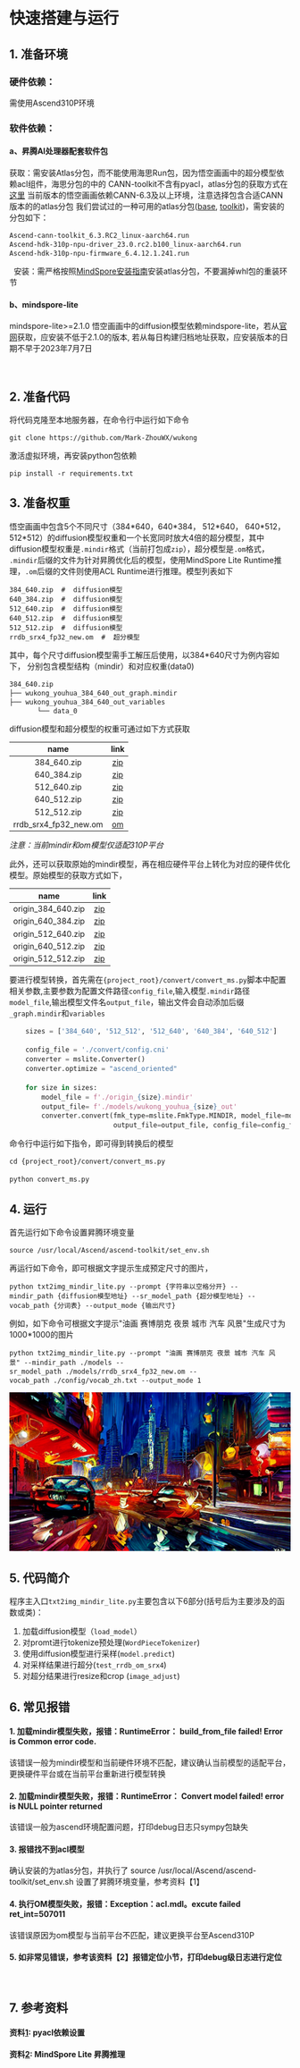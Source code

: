 # 快速搭建与运行

## 1. 准备环境

### 硬件依赖：

需使用Ascend310P环境
 

### 软件依赖：

#### a、昇腾AI处理器配套软件包

获取：需安装Atlas分包，而不能使用海思Run包，因为悟空画画中的超分模型依赖acl组件，海思分包的中的 CANN-toolkit不含有pyacl，atlas分包的获取方式在[这里](https://www.mindspore.cn/install)
当前版本的悟空画画依赖CANN-6.3及以上环境，注意选择包含合适CANN版本的的atlas分包
我们尝试过的一种可用的atlas分包([base]([cmc-szv.clouddragon.huawei.com](https://cmc-szv.clouddragon.huawei.com/cmcversion/index/releaseView?deltaId=8360598672113792&isSelect=Software&url_data=Alpha)), [toolkit]([cmc-szv.clouddragon.huawei.com](https://cmc-szv.clouddragon.huawei.com/cmcversion/index/releaseView?deltaId=8153997453754624&isSelect=Software&url_data=run)))，需安装的分包如下：

```shell
Ascend-cann-toolkit_6.3.RC2_linux-aarch64.run
Ascend-hdk-310p-npu-driver_23.0.rc2.b100_linux-aarch64.run
Ascend-hdk-310p-npu-firmware_6.4.12.1.241.run
```

 
安装：需严格按照[MindSpore安装指南](https://www.mindspore.cn/install)安装atlas分包，不要漏掉whl包的重装环节

#### b、mindspore-lite

mindspore-lite>=2.1.0
悟空画画中的diffusion模型依赖mindspore-lite，若从[官网](https://www.mindspore.cn/lite/docs/zh-CN/r2.0/use/downloads.html)获取，应安装不低于2.1.0的版本, 若从每日构建归档地址获取，应安装版本的日期不早于2023年7月7日 

 

## 2. 准备代码

将代码克隆至本地服务器，在命令行中运行如下命令

```shell
git clone https://github.com/Mark-ZhouWX/wukong
```

激活虚拟环境，再安装python包依赖

```
pip install -r requirements.txt
```

## 3. 准备权重

悟空画画中包含5个不同尺寸（384\*640，640\*384， 512\*640， 640\*512， 512\*512）的diffusion模型权重和一个长宽同时放大4倍的超分模型，其中diffusion模型权重是```.mindir```格式（当前打包成```zip```），超分模型是```.om```格式， ```.mindir```后缀的文件为针对昇腾优化后的模型，使用MindSpore Lite Runtime推理，`.om`后缀的文件则使用ACL Runtime进行推理。模型列表如下

```shell
384_640.zip  #  diffusion模型
640_384.zip  #  diffusion模型
512_640.zip  #  diffusion模型
640_512.zip  #  diffusion模型
512_512.zip  #  diffusion模型
rrdb_srx4_fp32_new.om  #  超分模型
```

其中，每个尺寸diffusion模型需手工解压后使用，以384\*640尺寸为例内容如下， 分别包含模型结构（mindir）和对应权重(data0)

```shell
384_640.zip
├── wukong_youhua_384_640_out_graph.mindir
├── wukong_youhua_384_640_out_variables
       └── data_0
```

diffusion模型和超分模型的权重可通过如下方式获取

|          name           |                                           link                                           |
|:-----------------------:|:----------------------------------------------------------------------------------------:|
|       384_640.zip       |      [zip](https://download.mindspore.cn/toolkits/mindone/wukonghuahua/384_640.zip)      |
|       640_384.zip       |      [zip](https://download.mindspore.cn/toolkits/mindone/wukonghuahua/640_384.zip)      |
|       512_640.zip       |      [zip](https://download.mindspore.cn/toolkits/mindone/wukonghuahua/512_640.zip)      |
|       640_512.zip       |      [zip](https://download.mindspore.cn/toolkits/mindone/wukonghuahua/640_512.zip)      |
|       512_512.zip       |      [zip](https://download.mindspore.cn/toolkits/mindone/wukonghuahua/512_512.zip)      |
|  rrdb_srx4_fp32_new.om  | [om](https://download.mindspore.cn/toolkits/mindone/wukonghuahua/rrdb_srx4_fp32_new.om)  |

*注意：当前mindir和om模型仅适配310P平台*
 

此外，还可以获取原始的mindir模型，再在相应硬件平台上转化为对应的硬件优化模型。原始模型的获取方式如下，


|        name        |                                         link                                         |
| :----------------: | :-----------------------------------------------------------------------------------: |
| origin_384_640.zip | [zip](https://download.mindspore.cn/toolkits/mindone/wukonghuahua/origin_384_640.zip) |
| origin_640_384.zip | [zip](https://download.mindspore.cn/toolkits/mindone/wukonghuahua/origin_640_384.zip) |
| origin_512_640.zip | [zip](https://download.mindspore.cn/toolkits/mindone/wukonghuahua/origin_512_640.zip) |
| origin_640_512.zip | [zip](https://download.mindspore.cn/toolkits/mindone/wukonghuahua/origin_640_512.zip) |
| origin_512_512.zip | [zip](https://download.mindspore.cn/toolkits/mindone/wukonghuahua/origin_512_512.zip) |

要进行模型转换，首先需在`{project_root}/convert/convert_ms.py`脚本中配置相关参数,主要参数为配置文件路径`config_file`,输入模型`.mindir`路径`model_file`,输出模型文件名`output_file`，输出文件会自动添加后缀`_graph.mindir`和`variables`

```python
    sizes = ['384_640', '512_512', '512_640', '640_384', '640_512']

    config_file = './convert/config.cni'
    converter = mslite.Converter()
    converter.optimize = "ascend_oriented"

    for size in sizes:
        model_file = f'./origin_{size}.mindir'
        output_file= f'./models/wukong_youhua_{size}_out'
        converter.convert(fmk_type=mslite.FmkType.MINDIR, model_file=model_file,
                          output_file=output_file, config_file=config_file)
```

命令行中运行如下指令，即可得到转换后的模型

~~~shell
cd {project_root}/convert/convert_ms.py

python convert_ms.py
~~~

## 4. 运行

首先运行如下命令设置昇腾环境变量

```shell
source /usr/local/Ascend/ascend-toolkit/set_env.sh
```

再运行如下命令，即可根据文字提示生成预定尺寸的图片，

```shell
python txt2img_mindir_lite.py --prompt {字符串以空格分开} --mindir_path {diffusion模型地址} --sr_model_path {超分模型地址} --vocab_path {分词表} --output_mode {输出尺寸}
```

例如，如下命令可根据文字提示"油画 赛博朋克 夜景 城市 汽车 风景"生成尺寸为1000*1000的图片

```shell
python txt2img_mindir_lite.py --prompt "油画 赛博朋克 夜景 城市 汽车 风景" --mindir_path ./models --sr_model_path ./models/rrdb_srx4_fp32_new.om --vocab_path ./config/vocab_zh.txt --output_mode 1
```

![](resources\pics\1280_720_sr.png)

## 5. 代码简介

程序主入口`txt2img_mindir_lite.py`主要包含以下6部分(括号后为主要涉及的函数或类)：

1. 加载diffusion模型（`load_model`）
2. 对promt进行tokenize预处理(`WordPieceTokenizer`)
3. 使用diffusion模型进行采样(`model.predict`)
4. 对采样结果进行超分(`test_rrdb_om_srx4`)
5. 对超分结果进行resize和crop (`image_adjust`)

## 6. 常见报错

#### 1. 加载mindir模型失败，报错：RuntimeError： build_from_file failed! Error is Common error code.

该错误一般为mindir模型和当前硬件环境不匹配，建议确认当前模型的适配平台，更换硬件平台或在当前平台重新进行模型转换
 

#### 2. 加载mindir模型失败，报错：RuntimeError： Convert model failed! error is NULL pointer returned

该错误一般为ascend环境配置问题，打印debug日志只sympy包缺失

#### 3. 报错找不到acl模型

确认安装的为atlas分包，并执行了 source /usr/local/Ascend/ascend-toolkit/set_env.sh 设置了昇腾环境变量，参考资料【1】

#### 4. 执行OM模型失败，报错：Exception：acl.mdl。excute failed ret_int=507011

该错误原因为om模型与当前平台不匹配，建议更换平台至Ascend310P

#### 5. 如非常见错误，参考该资料【2】报错定位小节，打印debug级日志进行定位

 

## 7. 参考资料

#### 资料[1](https://www.hiascend.com/document/detail/zh/CANNCommunityEdition/70RC1alpha001/infacldevg/aclpythondevg/aclpythondevg_0008.html): pyacl依赖设置

#### 资料[2](https://gitee.com/youshu1/lite_hacks/blob/master/ascend_infer.md): MindSpore Lite 昇腾推理
